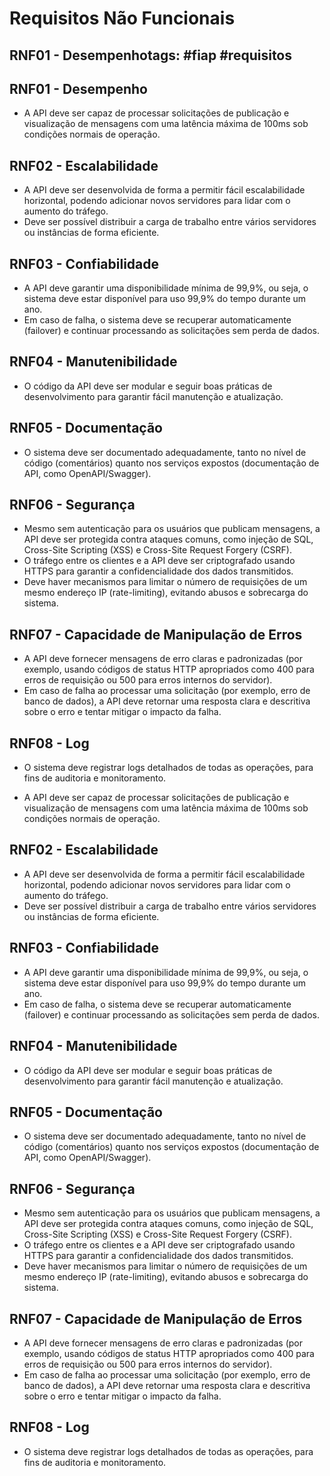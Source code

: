 # Requisitos Não Funcionais

## RNF01 - Desempenhotags: #fiap #requisitos
## RNF01 - Desempenho

- A API deve ser capaz de processar solicitações de publicação e visualização de mensagens com uma latência máxima de
100ms sob condições normais de operação.

## RNF02 - Escalabilidade

- A API deve ser desenvolvida de forma a permitir fácil escalabilidade horizontal, podendo adicionar novos servidores
para lidar com o aumento do tráfego.
- Deve ser possível distribuir a carga de trabalho entre vários servidores ou instâncias de forma eficiente.

## RNF03 - Confiabilidade

- A API deve garantir uma disponibilidade mínima de 99,9%, ou seja, o sistema deve estar disponível para uso 99,9% do
tempo durante um ano.
- Em caso de falha, o sistema deve se recuperar automaticamente (failover) e continuar processando as solicitações sem
perda de dados.

## RNF04 - Manutenibilidade

- O código da API deve ser modular e seguir boas práticas de desenvolvimento para garantir fácil manutenção e
atualização.

## RNF05 - Documentação

- O sistema deve ser documentado adequadamente, tanto no nível de código (comentários) quanto nos serviços expostos
(documentação de API, como OpenAPI/Swagger).

## RNF06 - Segurança

- Mesmo sem autenticação para os usuários que publicam mensagens, a API deve ser protegida contra ataques comuns, como
injeção de SQL, Cross-Site Scripting (XSS) e Cross-Site Request Forgery (CSRF).
- O tráfego entre os clientes e a API deve ser criptografado usando HTTPS para garantir a confidencialidade dos dados
transmitidos.
- Deve haver mecanismos para limitar o número de requisições de um mesmo endereço IP (rate-limiting), evitando abusos e
sobrecarga do sistema.

## RNF07 - Capacidade de Manipulação de Erros

- A API deve fornecer mensagens de erro claras e padronizadas (por exemplo, usando códigos de status HTTP apropriados
como 400 para erros de requisição ou 500 para erros internos do servidor).
- Em caso de falha ao processar uma solicitação (por exemplo, erro de banco de dados), a API deve retornar uma resposta
clara e descritiva sobre o erro e tentar mitigar o impacto da falha.

## RNF08 - Log

- O sistema deve registrar logs detalhados de todas as operações, para fins de auditoria e monitoramento.

- A API deve ser capaz de processar solicitações de publicação e visualização de mensagens com uma latência máxima de
100ms sob condições normais de operação.

## RNF02 - Escalabilidade

- A API deve ser desenvolvida de forma a permitir fácil escalabilidade horizontal, podendo adicionar novos servidores
para lidar com o aumento do tráfego.
- Deve ser possível distribuir a carga de trabalho entre vários servidores ou instâncias de forma eficiente.

## RNF03 - Confiabilidade

- A API deve garantir uma disponibilidade mínima de 99,9%, ou seja, o sistema deve estar disponível para uso 99,9% do
tempo durante um ano.
- Em caso de falha, o sistema deve se recuperar automaticamente (failover) e continuar processando as solicitações sem
perda de dados.

## RNF04 - Manutenibilidade

- O código da API deve ser modular e seguir boas práticas de desenvolvimento para garantir fácil manutenção e
atualização.

## RNF05 - Documentação

- O sistema deve ser documentado adequadamente, tanto no nível de código (comentários) quanto nos serviços expostos
(documentação de API, como OpenAPI/Swagger).

## RNF06 - Segurança

- Mesmo sem autenticação para os usuários que publicam mensagens, a API deve ser protegida contra ataques comuns, como
injeção de SQL, Cross-Site Scripting (XSS) e Cross-Site Request Forgery (CSRF).
- O tráfego entre os clientes e a API deve ser criptografado usando HTTPS para garantir a confidencialidade dos dados
transmitidos.
- Deve haver mecanismos para limitar o número de requisições de um mesmo endereço IP (rate-limiting), evitando abusos e
sobrecarga do sistema.

## RNF07 - Capacidade de Manipulação de Erros

- A API deve fornecer mensagens de erro claras e padronizadas (por exemplo, usando códigos de status HTTP apropriados
como 400 para erros de requisição ou 500 para erros internos do servidor).
- Em caso de falha ao processar uma solicitação (por exemplo, erro de banco de dados), a API deve retornar uma resposta
clara e descritiva sobre o erro e tentar mitigar o impacto da falha.

## RNF08 - Log

- O sistema deve registrar logs detalhados de todas as operações, para fins de auditoria e monitoramento.